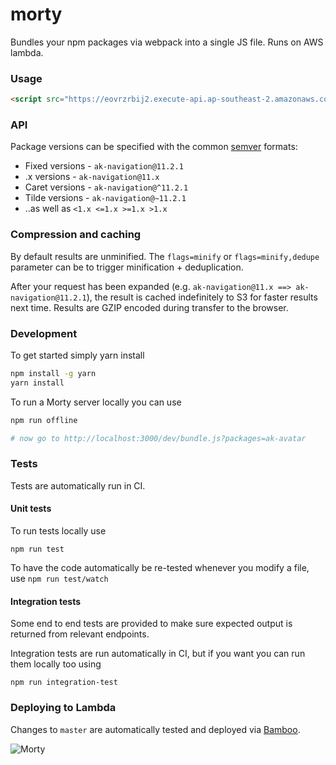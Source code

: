 # morty

Bundles your npm packages via webpack into a single JS file. Runs on AWS lambda.

### Usage

```html
<script src="https://eovrzrbij2.execute-api.ap-southeast-2.amazonaws.com/dev/bundle.js?packages=ak-navigation@latest,ak-icon@8.x&flags=minify,dedupe"></script>
```

### API

Package versions can be specified with the common [semver](http://semver.org) formats:

-  Fixed versions - `ak-navigation@11.2.1`
-  .x versions - `ak-navigation@11.x`
-  Caret versions - `ak-navigation@^11.2.1`
-  Tilde versions - `ak-navigation@~11.2.1`
-  ..as well as `<1.x <=1.x >=1.x >1.x`

### Compression and caching

By default results are unminified. The `flags=minify` or `flags=minify,dedupe` parameter can be to trigger minification + deduplication.

After your request has been expanded (e.g. `ak-navigation@11.x ==> ak-navigation@11.2.1`), the result is cached indefinitely to S3 for faster results next time. Results are GZIP encoded during transfer to the browser.

### Development

To get started simply yarn install

```bash
npm install -g yarn
yarn install
```

To run a Morty server locally you can use

```bash
npm run offline

# now go to http://localhost:3000/dev/bundle.js?packages=ak-avatar
```

### Tests

Tests are automatically run in CI.

#### Unit tests

To run tests locally use

```
npm run test
```

To have the code automatically be re-tested whenever you modify a file, use `npm run test/watch`

#### Integration tests

Some end to end tests are provided to make sure expected output is returned from relevant endpoints.

Integration tests are run automatically in CI, but if you want you can run them locally too using

```
npm run integration-test
```

### Deploying to Lambda

Changes to `master` are automatically tested and deployed via [Bamboo](https://ecosystem-bamboo.internal.atlassian.com/browse/AUI-DMS).

![Morty](https://bitbucket.org/atlassian/morty/avatar/48/)

